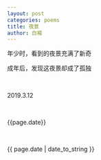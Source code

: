 ```yaml
---
layout: post
categories: poems
title: 夜景
author: 白楊
---
```


年少时，看到的夜景充满了新奇

成年后，发现这夜景却成了孤独

&nbsp;

2019.3.12

&nbsp;

{{page.date}}

&nbsp;

{{ page.date | date_to_string }}
